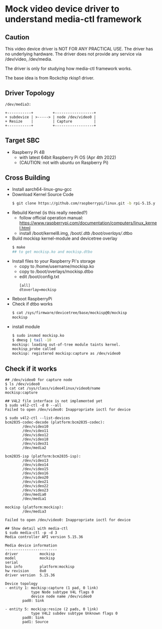 # Mock video device driver to understand media-ctl framework

## Caution

This video device driver is NOT FOR ANY PRACTICAL USE.
The driver has no underlying hardware.
The driver does not provide any service via /dev/video, /dev/media.

The driver is only for studying how media-ctl framework works.

The base idea is from Rockchip rkisp1 driver.

## Driver Topology

```
/dev/media3:

+-----------+         +------------------+
+ subdevice | >-----> | node /dev/video0 |
+ Resize    |         | Capture          |
+-----------+         +------------------+
```

## Target SBC

- Raspberry Pi 4B
  - with latest 64bit Raspberry Pi OS (Apr 4th 2022)
  - (CAUTION: not with ubuntu on Raspberry Pi)

## Cross Building

- Install aarch64-linux-gnu-gcc
- Download Kernel Source Code
  ```sh
  $ git clone https://github.com/raspberrypi/linux.git -b rpi-5.15.y --depth 1
  ```
- Rebuild Kernel (is this really needed?)
  - follow official operation manual: https://www.raspberrypi.com/documentation/computers/linux_kernel.html
  - install /boot/kernel8.img, /boot/*.dtb /boot/overlays/*.dtbo
- Build mockisp kernel-module and devicetree overlay
  ```sh
  $ make
  ## to get mockisp.ko and mockisp.dtbo
  ```
- Install files to your Raspberry Pi's storage
  - copy to /home/username/mockisp.ko
  - copy to /boot/overlays/mockisp.dtbo
  - edit /boot/config.txt
    ```
    [all]
    dtoverlay=mockisp
    ```
- Reboot RaspberryPi
- Check if dtbo works
  ```sh
  $ cat /sys/firmware/devicetree/base/mockisp@0/mockisp
  mockisp
  ```
- install module
  ```sh
  $ sudo insmod mockisp.ko
  $ dmesg | tail -10
  mockisp: loading out-of-tree module taints kernel.
  mockisp_probe called
  mockisp: registered mockisp:capture as /dev/video0
  ```

## Check if it works

```all
## /dev/video0 for capture node
$ ls /dev/video0
$ cat cat /sys/class/video4linux/video0/name
mockisp:capture

## V4L2 file interface is not implemented yet
$ sudo v4l2-ctl -d 0 --all
Failed to open /dev/video0: Inappropriate ioctl for device

$ sudo v4l2-ctl --list-devices
bcm2835-codec-decode (platform:bcm2835-codec):
        /dev/video10
        /dev/video11
        /dev/video12
        /dev/video18
        /dev/video31
        /dev/media2

bcm2835-isp (platform:bcm2835-isp):
        /dev/video13
        /dev/video14
        /dev/video15
        /dev/video16
        /dev/video20
        /dev/video21
        /dev/video22
        /dev/video23
        /dev/media0
        /dev/media1

mockisp (platform:mockisp):
        /dev/media3

Failed to open /dev/video0: Inappropriate ioctl for device

## Show detail with media-ctl
$ sudo media-ctl -p -d 3
Media controller API version 5.15.36

Media device information
------------------------
driver          mockisp
model           mockisp
serial
bus info        platform:mockisp
hw revision     0x0
driver version  5.15.36

Device topology
- entity 1: mockisp:capture (1 pad, 0 link)
            type Node subtype V4L flags 0
            device node name /dev/video0
        pad0: Sink

- entity 5: mockisp:resize (2 pads, 0 link)
            type V4L2 subdev subtype Unknown flags 0
        pad0: Sink
        pad1: Source

```
